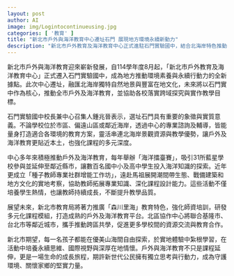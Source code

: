 ```yaml
---
layout: post
author: AI
image: img/Logintocontinueusing.jpg
categories: [ '教育' ]
title: "新北市戶外與海洋教育中心遷址石門 展現地方環境永續新動力"
description: "新北市戶外教育及海洋教育中心正式進駐石門實驗國中，結合北海岸特色推動環境素養、永續行動力及多元教學。中心透過專業諮詢、跨區資源串連與種子教師培訓，深化課程設計並促進區域合作，期望每位學生都能在山海間自由探索，培養永續思維與在地情懷，成為守護環境的新世代公民。"
---
```

新北市戶外與海洋教育迎來嶄新發展，自114學年度8月起，「新北市戶外教育及海洋教育中心」正式遷入石門實驗國中，成為地方推動環境素養與永續行動力的全新據點。此次中心遷址，融匯北海岸獨特自然地景與豐富在地文化，未來將以石門實中作為核心，推動全市戶外及海洋教育，並協助各校落實跨域探究與實作教學目標。

石門實驗國中校長兼中心召集人鍾兆晉表示，選址石門具有重要的象徵與實質意義。不論學校位於市區、偏遠山區或鄰近海岸，透過中心的專業諮詢及輔導，皆能量身打造適合各環境的教育方案，靈活串連北海岸景觀資源與教學優勢，讓戶外及海洋教育更貼近本土，也強化課程的多元深度。

中心多年來積極推動戶外及海洋教育，每年舉辦「海洋擂臺賽」，吸引31所藍星學校參與並延伸至鄰近縣市，讓數百名國中小及高中學生投入海洋知識的探索。近年更成立「種子教師專業社群增能工作坊」，遠赴馬祖展開潮間帶生態、戰備建築和地方文化的實地考察，協助教師拓展專業知識、深化課程設計能力。這些活動不僅培養學生熱情，也讓教師持續成長，不斷提升教學品質。

展望未來，新北市教育局將著力推廣「森川里海」教育特色，強化師資培訓，研發多元化課程模組，打造成熟的戶外及海洋教育平台。北區協作中心將聯合基隆市、台北市等鄰近城市，攜手推動跨區共學，促進更多學校間的資源交流與教育合作。

新北市期望，每一名孩子都能在優美山海間自由探索，於實地體驗中紮根學習，在活動中培養永續思維、國際視野與深厚在地情懷。戶外與海洋教育不只是課程延伸，更是一場生命的成長旅程，期許新世代公民擁有獨立思考與行動力，成為守護環境、關懷家鄉的堅實力量。